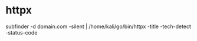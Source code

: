 # httpx

subfinder -d domain.com -silent | /home/kali/go/bin/httpx -title -tech-detect -status-code
